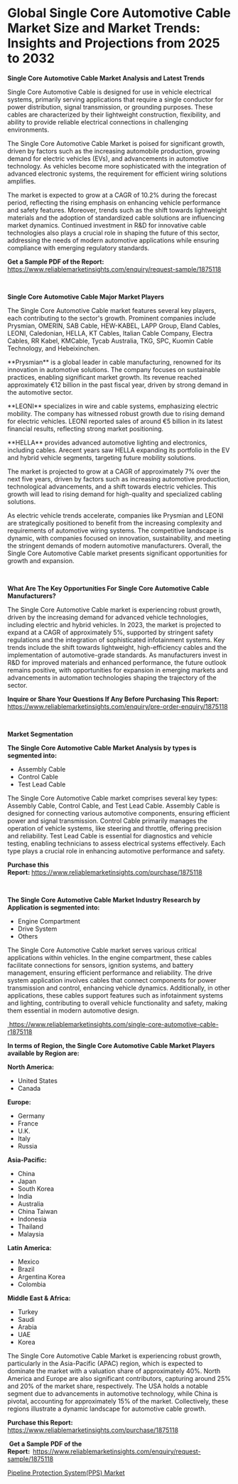 <p><h1>Global Single Core Automotive Cable Market Size and Market Trends: Insights and Projections from 2025 to 2032</h1></p><p><strong>Single Core Automotive Cable Market Analysis and Latest Trends</strong></p>
<p><p>Single Core Automotive Cable is designed for use in vehicle electrical systems, primarily serving applications that require a single conductor for power distribution, signal transmission, or grounding purposes. These cables are characterized by their lightweight construction, flexibility, and ability to provide reliable electrical connections in challenging environments. </p><p>The Single Core Automotive Cable Market is poised for significant growth, driven by factors such as the increasing automobile production, growing demand for electric vehicles (EVs), and advancements in automotive technology. As vehicles become more sophisticated with the integration of advanced electronic systems, the requirement for efficient wiring solutions amplifies. </p><p>The market is expected to grow at a CAGR of 10.2% during the forecast period, reflecting the rising emphasis on enhancing vehicle performance and safety features. Moreover, trends such as the shift towards lightweight materials and the adoption of standardized cable solutions are influencing market dynamics. Continued investment in R&D for innovative cable technologies also plays a crucial role in shaping the future of this sector, addressing the needs of modern automotive applications while ensuring compliance with emerging regulatory standards.</p></p>
<p><strong>Get a Sample PDF of the Report:&nbsp;</strong> <a href="https://www.reliablemarketinsights.com/enquiry/request-sample/1875118?utm_campaign=2518&utm_medium=2&utm_source=Github&utm_content=ia&utm_term=28022025&utm_id=single-core-automotive-cable">https://www.reliablemarketinsights.com/enquiry/request-sample/1875118</a></p>
<p>&nbsp;</p>
<p><strong>Single Core Automotive Cable Major Market Players</strong></p>
<p><p>The Single Core Automotive Cable market features several key players, each contributing to the sector's growth. Prominent companies include Prysmian, OMERIN, SAB Cable, HEW-KABEL, LAPP Group, Eland Cables, LEONI, Caledonian, HELLA, KT Cables, Italian Cable Company, Electra Cables, RR Kabel, KMCable, Tycab Australia, TKG, SPC, Kuomin Cable Technology, and Hebeixinchen.</p><p>**Prysmian** is a global leader in cable manufacturing, renowned for its innovation in automotive solutions. The company focuses on sustainable practices, enabling significant market growth. Its revenue reached approximately €12 billion in the past fiscal year, driven by strong demand in the automotive sector.</p><p>**LEONI** specializes in wire and cable systems, emphasizing electric mobility. The company has witnessed robust growth due to rising demand for electric vehicles. LEONI reported sales of around €5 billion in its latest financial results, reflecting strong market positioning.</p><p>**HELLA** provides advanced automotive lighting and electronics, including cables. Arecent years saw HELLA expanding its portfolio in the EV and hybrid vehicle segments, targeting future mobility solutions.</p><p>The market is projected to grow at a CAGR of approximately 7% over the next five years, driven by factors such as increasing automotive production, technological advancements, and a shift towards electric vehicles. This growth will lead to rising demand for high-quality and specialized cabling solutions.</p><p>As electric vehicle trends accelerate, companies like Prysmian and LEONI are strategically positioned to benefit from the increasing complexity and requirements of automotive wiring systems. The competitive landscape is dynamic, with companies focused on innovation, sustainability, and meeting the stringent demands of modern automotive manufacturers. Overall, the Single Core Automotive Cable market presents significant opportunities for growth and expansion.</p></p>
<p>&nbsp;</p>
<p><strong>What Are The Key Opportunities For Single Core Automotive Cable Manufacturers?</strong></p>
<p><p>The Single Core Automotive Cable market is experiencing robust growth, driven by the increasing demand for advanced vehicle technologies, including electric and hybrid vehicles. In 2023, the market is projected to expand at a CAGR of approximately 5%, supported by stringent safety regulations and the integration of sophisticated infotainment systems. Key trends include the shift towards lightweight, high-efficiency cables and the implementation of automotive-grade standards. As manufacturers invest in R&D for improved materials and enhanced performance, the future outlook remains positive, with opportunities for expansion in emerging markets and advancements in automation technologies shaping the trajectory of the sector.</p></p>
<p><strong>Inquire or Share Your Questions If Any Before Purchasing This Report:</strong> <a href="https://www.reliablemarketinsights.com/enquiry/pre-order-enquiry/1875118?utm_campaign=2518&utm_medium=2&utm_source=Github&utm_content=ia&utm_term=28022025&utm_id=single-core-automotive-cable">https://www.reliablemarketinsights.com/enquiry/pre-order-enquiry/1875118</a></p>
<p>&nbsp;</p>
<p><strong>Market Segmentation</strong></p>
<p><strong>The Single Core Automotive Cable Market Analysis by types is segmented into:</strong></p>
<p><ul><li>Assembly Cable</li><li>Control Cable</li><li>Test Lead Cable</li></ul></p>
<p><p>The Single Core Automotive Cable market comprises several key types: Assembly Cable, Control Cable, and Test Lead Cable. Assembly Cable is designed for connecting various automotive components, ensuring efficient power and signal transmission. Control Cable primarily manages the operation of vehicle systems, like steering and throttle, offering precision and reliability. Test Lead Cable is essential for diagnostics and vehicle testing, enabling technicians to assess electrical systems effectively. Each type plays a crucial role in enhancing automotive performance and safety.</p></p>
<p><strong>Purchase this Report:&nbsp;</strong><a href="https://www.reliablemarketinsights.com/purchase/1875118?utm_campaign=2518&utm_medium=2&utm_source=Github&utm_content=ia&utm_term=28022025&utm_id=single-core-automotive-cable">https://www.reliablemarketinsights.com/purchase/1875118</a></p>
<p>&nbsp;</p>
<p><strong>The Single Core Automotive Cable Market Industry Research by Application is segmented into:</strong></p>
<p><ul><li>Engine Compartment</li><li>Drive System</li><li>Others</li></ul></p>
<p><p>The Single Core Automotive Cable market serves various critical applications within vehicles. In the engine compartment, these cables facilitate connections for sensors, ignition systems, and battery management, ensuring efficient performance and reliability. The drive system application involves cables that connect components for power transmission and control, enhancing vehicle dynamics. Additionally, in other applications, these cables support features such as infotainment systems and lighting, contributing to overall vehicle functionality and safety, making them essential in modern automotive design.</p></p>
<p><a href="https://www.reliablemarketinsights.com/single-core-automotive-cable-r1875118?utm_campaign=2518&utm_medium=2&utm_source=Github&utm_content=ia&utm_term=28022025&utm_id=single-core-automotive-cable">&nbsp;https://www.reliablemarketinsights.com/single-core-automotive-cable-r1875118</a></p>
<p><strong>In terms of Region, the Single Core Automotive Cable Market Players available by Region are:</strong></p>
<p>
    <p> <strong> North America: </strong>
        <ul>
            <li>United States</li>
            <li>Canada</li>
        </ul>
        </p> 
    <p> <strong> Europe: </strong>
        <ul>
            <li>Germany</li>
            <li>France</li>
            <li>U.K.</li>
            <li>Italy</li>
            <li>Russia</li>
        </ul>
        </p> 
    <p> <strong> Asia-Pacific: </strong>
        <ul>
            <li>China</li>
            <li>Japan</li>
            <li>South Korea</li>
            <li>India</li>
            <li>Australia</li>
            <li>China Taiwan</li>
            <li>Indonesia</li>
            <li>Thailand</li>
            <li>Malaysia</li>
        </ul>
        </p> 
    <p> <strong> Latin America: </strong>
        <ul>
            <li>Mexico</li>
            <li>Brazil</li>
            <li>Argentina Korea</li>
            <li>Colombia</li>
        </ul>
        </p> 
    <p> <strong> Middle East & Africa: </strong>
        <ul>
            <li>Turkey</li>
            <li>Saudi</li>
            <li>Arabia</li>
            <li>UAE</li>
            <li>Korea</li>
        </ul>
    </p>
    </p>
<p><p>The Single Core Automotive Cable Market is experiencing robust growth, particularly in the Asia-Pacific (APAC) region, which is expected to dominate the market with a valuation share of approximately 40%. North America and Europe are also significant contributors, capturing around 25% and 20% of the market share, respectively. The USA holds a notable segment due to advancements in automotive technology, while China is pivotal, accounting for approximately 15% of the market. Collectively, these regions illustrate a dynamic landscape for automotive cable growth.</p></p>
<p><strong>Purchase this Report: </strong><a href="https://www.reliablemarketinsights.com/purchase/1875118?utm_campaign=2518&utm_medium=2&utm_source=Github&utm_content=ia&utm_term=28022025&utm_id=single-core-automotive-cable">https://www.reliablemarketinsights.com/purchase/1875118</a></p>
<p>&nbsp;<strong>Get a Sample PDF of the Report:&nbsp;&nbsp;</strong><a href="https://www.reliablemarketinsights.com/enquiry/request-sample/1875118?utm_campaign=2518&utm_medium=2&utm_source=Github&utm_content=ia&utm_term=28022025&utm_id=single-core-automotive-cable">https://www.reliablemarketinsights.com/enquiry/request-sample/1875118</a></p>
<p><strong></strong></p>
<p><p><a href="https://github.com/popupioo/Market-Research-Report-List-1/blob/main/pipeline-protection-systempps-market.md?utm_campaign=2518&utm_medium=2&utm_source=Github&utm_content=ia&utm_term=28022025&utm_id=single-core-automotive-cable">Pipeline Protection System(PPS) Market</a></p></p>